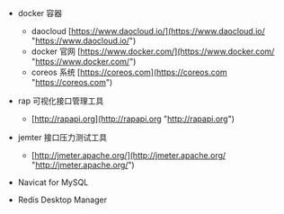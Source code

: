 
* docker 容器

	* daocloud  [https://www.daocloud.io/](https://www.daocloud.io/ "https://www.daocloud.io/")
	* docker 官网 [https://www.docker.com/](https://www.docker.com/ "https://www.docker.com/")
	* coreos 系统 [https://coreos.com](https://coreos.com "https://coreos.com")


* rap 可视化接口管理工具
	* [http://rapapi.org](http://rapapi.org "http://rapapi.org")

* jemter 接口压力测试工具
	* [http://jmeter.apache.org/](http://jmeter.apache.org/ "http://jmeter.apache.org/")


* Navicat for MySQL

* Redis Desktop Manager
